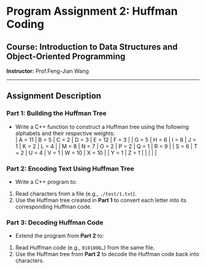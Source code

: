 # Program Assignment 2: Huffman Coding

## Course: Introduction to Data Structures and Object-Oriented Programming  
**Instructor:** Prof.Feng-Jian Wang 

---

## Assignment Description

### Part 1: Building the Huffman Tree  
- Write a C++ function to construct a Huffman tree using the following alphabets and their respective weights:  
| A = 11 | B = 5  | C = 2  | D = 3  | E = 12 | F = 3  |
| G = 5  | H = 6  | I = 8  | J = 1  | K = 2  | L = 4  |
| M = 8  | N = 7  | O = 2  | P = 2  | Q = 1  | R = 9  |
| S = 6  | T = 2  | U = 4  | V = 1  | W = 10 | X = 10 |
| Y = 1  | Z = 1  |        |        |        |        |

### Part 2: Encoding Text Using Huffman Tree
- Write a C++ program to:  
1. Read characters from a file (e.g., `./test/1.txt`).  
2. Use the Huffman tree created in **Part 1** to convert each letter into its corresponding Huffman code.  

### Part 3: Decoding Huffman Code
- Extend the program from **Part 2** to:  
1. Read Huffman code (e.g., `0101000…`) from the same file.  
2. Use the Huffman tree from **Part 2** to decode the Huffman code back into characters.  
